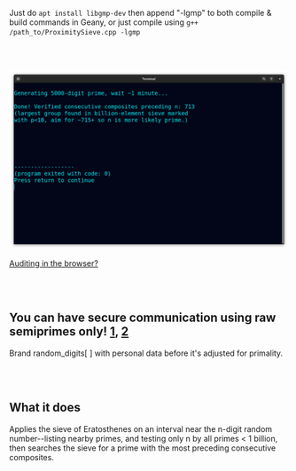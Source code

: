 <!--
Generates 100-100k-digit prime checked with p<1B and preceded by ~715 verified
consecutive composites (largest group found in billion-element sieve.) 1m run-time.
-->



Just do ```apt install libgmp-dev``` then append "-lgmp" to both compile & build commands in Geany, or just compile using ```g++ /path_to/ProximitySieve.cpp -lgmp```

<br>
<br>

<p align="center">
  <img src="https://raw.githubusercontent.com/compromise-evident/ProximitySieve/main/Other/Terminal_1e7e80a733141b26347773097d387d7af7f1352f0ebeac197513aef59582e1b1.png">
</p>

[Auditing in the browser?](https://coliru.stacked-crooked.com/a/a45981fab7e7f7af)

<br>
<br>

## You can have secure communication using raw semiprimes only! [1](https://twitter.com/redNVR/status/1715952926626103454), [2](https://github.com/compromise-evident/WhatNot/blob/main/Primality-adjusting%20branded%20strings.pdf)

Brand random_digits[ ] with personal data before it's adjusted for primality.

<br>
<br>

## What it does

Applies the sieve of Eratosthenes on an  interval near the n-digit
random number--listing nearby primes, and testing only n by all primes < 1 billion,
then searches the sieve for a prime with the most preceding consecutive composites.
